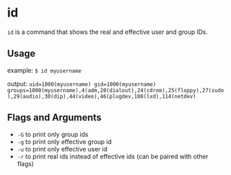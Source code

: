 id
===

`id` is a command that shows the real and effective user and group IDs.

Usage
---
example: `$ id myusername`

output:	 ```
	 uid=1000(myusername) gid=1000(myusername) groups=1000(myusername),4(adm,20(dialout),24(cdrom),25(floppy),27(sudo),29(audio),30(dip),44(video),46(plugdev,108(lxd),114(netdev)
	 ```

Flags and Arguments
---
  * `-G` to print only group ids
  * `-g` to print only effective group id
  * `-u` to print only effective user id
  * `-r` to print real ids instead of effective ids (can be paired with other flags)
